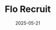 ---  
layout: startup_page  
title: "Flo Recruit"  
id: "florecruit.com"  
permalink: "/florecruitflorecruit.com05212025/"  
website: "https://www.florecruit.com/"  
funding_round: "Series A"  
funding_amount: ""  
investors: "LiveOak Ventures, Moneta Ventures, The LegalTech Fund, Y Combinator, Teamworthy Ventures"  
about: "Flo Recruit is a legal talent software suite that connects legal talent, law schools, and law firms to support market transparency in an evolving recruitment landscape. Its applicant tracking system (ATS), pipeline building, and career services solutions equip clients to excel in modern legal recruiting."  
markets: "LegalTech, College Recruiting, Human Resources, Legal, Recruiting"  
hq: "Austin, Texas, United States"  
founded_year: "2016"  
linkedin: "https://www.linkedin.com/company/florecruit"  
twitter: "https://twitter.com/flo_recruit"  
instagram: ""  
facebook: "https://www.facebook.com/FloRecruit/"  
crunchbase: "https://www.crunchbase.com/organization/flo-recruit"  
pitchbook: "https://pitchbook.com/profiles/company/279633-70"  

date_display: "21-May-2025"  
date: "2025-05-21"

# SEO Optimization  
meta_title: "Flo Recruit - Series A"  
meta_description: "Flo Recruit, Flo Recruit is a legal talent software suite that connects legal talent, law schools, and law firms to support market transparency in an evolving recr..."  
meta_keywords: "Flo Recruit, LegalTech, College Recruiting, Human Resources, Legal, Recruiting, Series A funding"  
canonical_url: "https://startup.projectstartups.com/florecruitflorecruit.com05212025/"  
---